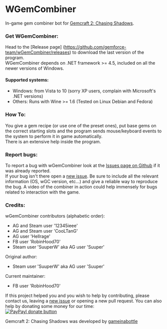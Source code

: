 WGemCombiner
========

In-game gem combiner bot for [Gemcraft 2: Chasing Shadows](http://gameinabottle.com/).


### Get WGemCombiner:

Head to the [Release page] (https://github.com/gemforce-team/wGemCombiner/releases) to download the last version of the program.  
WGemCombiner depends on .NET framework >= 4.5, included on all the newer versions of Windows.

#### Supported systems:

* Windows: from Vista to 10 (sorry XP users, complain with Microsoft's .NET versions)
* Others: Runs with Wine >= 1.6 (Tested on Linux Debian and Fedora)


### How To:

You give a gem recipe (or use one of the preset ones), put base gems on the correct starting slots
and the program sends mouse/keyboard events to the system to perform it in game automatically.  
There is an extensive help inside the program.


### Report bugs:

To report a bug with wGemCombiner look at the
[Issues page on Github](https://github.com/gemforce-team/wGemCombiner/issues) if it was already reported.  
If your bug isn't there open a [new issue](https://github.com/gemforce-team/wGemCombiner/issues/new).
Be sure to include all the relevant information (OS, wGC version, etc...) and give a reliable way to reproduce the bug.
A video of the combiner in action could help immensely for bugs related to interaction with the game.


### Credits:

wGemCombiner contributors (alphabetic order):

* AG and Steam user '12345ieee'
* AG and Steam user 'CooLTanG'
* AG user 'Hellrage'
* FB user 'RobinHood70'
* Steam user 'SuuperW' aka AG user 'Suuper'

Original author:

* Steam user 'SuuperW' aka AG user 'Suuper'

Current maintainer:

* FB user 'RobinHood70'

If this project helped you and you wish to help by contributing, please contact us, leaving a
[new issue](https://github.com/gemforce-team/wGemCombiner/issues/new) or opening a new pull request.
You can also help by donating some money for our time:  
[![PayPayl donate button](https://img.shields.io/badge/paypal-donate-yellow.svg)](https://www.paypal.com/cgi-bin/webscr?cmd=_s-xclick&hosted_button_id=LY6RG34S5UCTW "Donate to this project using Paypal")

Gemcraft 2: Chasing Shadows was developed by [gameinabottle](http://gameinabottle.com/)

